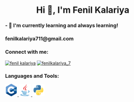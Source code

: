<h1 align="center">Hi 👋, I'm Fenil Kalariya</h1>
<h3 align="left">- 👀 I'm currently learning and always learning! </h3>
<h3 align="left'>-💻 I passionate programing languages.</h3>

- 🔭 I’m currently working on *Daily Drift*

- 🌱 I’m currently learning *Python and node.js*

- 📫 How to reach me *fenilkalariya711@gmail.com*

<h3 align="left">Connect with me:</h3>
<p align="left">
<a href="https://linkedin.com/in/fenil kalariya" target="blank"><img align="center" src="https://raw.githubusercontent.com/rahuldkjain/github-profile-readme-generator/master/src/images/icons/Social/linked-in-alt.svg" alt="fenil kalariya" height="30" width="40" /></a>
<a href="https://instagram.com/fenilkalariya_7" target="blank"><img align="center" src="https://raw.githubusercontent.com/rahuldkjain/github-profile-readme-generator/master/src/images/icons/Social/instagram.svg" alt="fenilkalariya_7" height="30" width="40" /></a>
</p>

<h3 align="left">Languages and Tools:</h3>
<p align="left"> <a href="https://www.w3schools.com/cpp/" target="_blank" rel="noreferrer"> <img src="https://raw.githubusercontent.com/devicons/devicon/master/icons/cplusplus/cplusplus-original.svg" alt="cplusplus" width="40" height="40"/> </a> <a href="https://www.java.com" target="_blank" rel="noreferrer"> <img src="https://raw.githubusercontent.com/devicons/devicon/master/icons/java/java-original.svg" alt="java" width="40" height="40"/> </a> <a href="https://www.python.org" target="_blank" rel="noreferrer"> <img src="https://raw.githubusercontent.com/devicons/devicon/master/icons/python/python-original.svg" alt="python" width="40" height="40"/> </a> </p>
